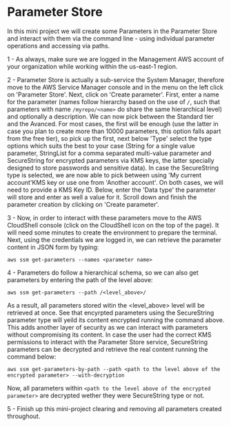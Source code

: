 # Parameter Store

In this mini project we will create some Parameters in the Parameter Store and interact with them via the command line - using individual parameter operations and accessing via paths. <br/>

1 - As always, make sure we are logged in the Management AWS account of your organization while working within the us-east-1 region. <br/>

2 - Parameter Store is actually a sub-service the System Manager, therefore move to the AWS Service Manager console and in the menu on the left click on 'Parameter Store'. Next, click on 'Create parameter'. First, enter a name for the parameter (names follow hierarchy based on the use of ```/```, such that parameters with name ```/myrepo/<name>``` do share the same hierarchical level) and optionally a description. We can now pick between the Standard tier and the Avanced. For most cases, the first will be enough (use the latter in case you plan to create more than 10000 parameters, this option falls apart from the free tier), so pick up the first, next below 'Type' select the type options which suits the best to your case (String for a single value parameter, StringList for a comma separated multi-value parameter and SecureString for encrypted parameters via KMS keys, the latter specially designed to store passwords and sensitive data). In case the SecureString type is selected, we are now able to pick between using 'My current account'KMS key or use one from 'Another account'. On both cases, we will need to provide a KMS Key ID. Below, enter the 'Data type' the parameter will store and enter as well a value for it. Scroll down and finish the parameter creation by clicking on 'Create parameter'. <br/>

3 - Now, in order to interact with these parameters move to the AWS CloudShell console (click on the CloudShell icon on the top of the page). It will need some minutes to create the environment to prepare the terminal. Next, using the credentials we are logged in, we can retrieve the parameter content in JSON form by typing: <br/>

```
aws ssm get-parameters --names <parameter name>
```

4 - Parameters do follow a hierarchical schema, so we can also get parameters by entering the path of the level above: <br/>

```
aws ssm get-parameters --path /<level_above>/
```

As a result, all parameters stored witin the <level_above> level will be retrieved at once. See that encyrpted parameters using the SecureString parameter type will yeild its content encrypted running the command above. This adds another layer of security as we can interact with parameters without compromising its content. In case the user had the correct KMS permissions to interact with the Parameter Store service, SecureString parameters can be decrypted and retrieve the real content running the command below: <br/>

```
aws ssm get-parameters-by-path --path <path to the level above of the encrypted parameter> --with-decryption
```

Now, all parameters within ```<path to the level above of the encrypted parameter>``` are decrypted wether they were SecureString type or not. <br/>

5 - Finish up this mini-project clearing and removing all parameters created throughout. <br/>
